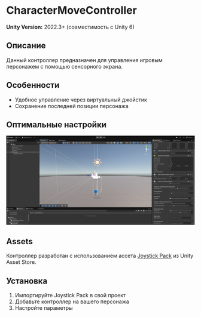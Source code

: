 # CharacterMoveController

**Unity Version:** 2022.3+ (совместимость с Unity 6) 

## Описание

Данный контроллер предназначен для управления игровым персонажем с помощью сенсорного экрана.

## Особенности

- Удобное управление через виртуальный джойстик
- Сохранение последней позиции персонажа

## Оптимальные настройки

[![Настройки контроллера](Assets/Screenshots/controller_settings.png)]()  

## Assets
Контроллер разработан с использованием ассета [Joystick Pack](https://assetstore.unity.com/packages/tools/input-management/joystick-pack-107631) из Unity Asset Store.


## Установка
1. Импортируйте Joystick Pack в свой проект
2. Добавьте контроллер на вашего персонажа
3. Настройте параметры